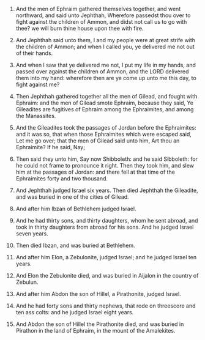 1. And the men of Ephraim gathered themselves together, and went
northward, and said unto Jephthah, Wherefore passedst thou over to
fight against the children of Ammon, and didst not call us to go with
thee? we will burn thine house upon thee with fire.

2. And Jephthah said unto them, I and my people were at great strife
with the children of Ammon; and when I called you, ye delivered me not
out of their hands.

3. And when I saw that ye delivered me not, I put my life in my
hands, and passed over against the children of Ammon, and the LORD
delivered them into my hand: wherefore then are ye come up unto me
this day, to fight against me?

4. Then Jephthah gathered together
all the men of Gilead, and fought with Ephraim: and the men of Gilead
smote Ephraim, because they said, Ye Gileadites are fugitives of
Ephraim among the Ephraimites, and among the Manassites.

5. And the Gileadites took the passages of Jordan before the
Ephraimites: and it was so, that when those Ephraimites which were
escaped said, Let me go over; that the men of Gilead said unto him,
Art thou an Ephraimite? If he said, Nay;

6. Then said they unto him,
Say now Shibboleth: and he said Sibboleth: for he could not frame to
pronounce it right. Then they took him, and slew him at the passages
of Jordan: and there fell at that time of the Ephraimites forty and
two thousand.

7. And Jephthah judged Israel six years. Then died Jephthah the
Gileadite, and was buried in one of the cities of Gilead.

8. And after him Ibzan of Bethlehem judged Israel.

9. And he had thirty sons, and thirty daughters, whom he sent
abroad, and took in thirty daughters from abroad for his sons. And he
judged Israel seven years.

10. Then died Ibzan, and was buried at Bethlehem.

11. And after him Elon, a Zebulonite, judged Israel; and he judged
Israel ten years.

12. And Elon the Zebulonite died, and was buried in Aijalon in the
country of Zebulun.

13. And after him Abdon the son of Hillel, a Pirathonite, judged
Israel.

14. And he had forty sons and thirty nephews, that rode on
threescore and ten ass colts: and he judged Israel eight years.

15. And Abdon the son of Hillel the Pirathonite died, and was buried
in Pirathon in the land of Ephraim, in the mount of the Amalekites.